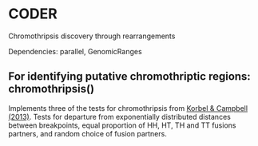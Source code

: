 # CODER
Chromothripsis discovery through rearrangements

Dependencies: parallel, GenomicRanges

## For identifying putative chromothriptic regions: chromothripsis()
Implements three of the tests for chromothripsis from [Korbel & Campbell (2013)](http://www.sciencedirect.com/science/article/pii/S0092867413002122). 
Tests for departure from exponentially distributed distances between breakpoints, equal proportion of HH, HT, TH and TT fusions partners, and random choice of fusion partners.

